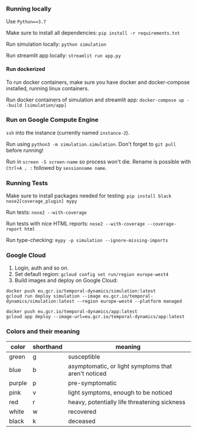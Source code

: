 ### Running locally

Use `Python==3.7`

Make sure to install all dependencies: `pip install -r requirements.txt`

<!-- `cd` into `covid-simulation` and install this as a package before working on it. It makes imports easier: `pip install -e .` -->

Run simulation locally: `python simulation`

Run streamlit app locally: `streamlit run app.py`

#### Run dockerized

To run docker containers, make sure you have docker and docker-compose installed, running linux containers. 

Run docker containers of simulation and streamlit app: `docker-compose up --build [simulation/app]`

### Run on Google Compute Engine

`ssh` into the instance (currently named `instance-2`). 

Run using `python3 -m simulation.simulation`. Don't forget to `git pull` before running!

Run in `screen -S screen-name` so process won't die. Rename is possible with `Ctrl+A , :` followed by `sessionname name`.

### Running Tests

Make sure to install packages needed for testing: `pip install black nose2[coverage_plugin] mypy`

Run tests: `nose2 --with-coverage`

Run tests with nice HTML reports: `nose2 --with-coverage --coverage-report html`

Run type-checking: `mypy -p simulation --ignore-missing-imports`

### Google Cloud

1. Login, auth and so on.
2. Set default region: `gcloud config set run/region europe-west4`
3. Build images and deploy on Google Cloud:

```
docker push eu.gcr.io/temporal-dynamics/simulation:latest
gcloud run deploy simulation --image eu.gcr.io/temporal-dynamics/simulation:latest --region europe-west4 --platform managed
```

```
docker push eu.gcr.io/temporal-dynamics/app:latest
gcloud app deploy --image-url=eu.gcr.io/temporal-dynamics/app:latest
```

### Colors and their meaning

| color  | shorthand | meaning                                             |
| ------ | --------- | --------------------------------------------------- |
| green  | g         | susceptible                                         |
| blue   | b         | asymptomatic, or light symptoms that aren't noticed |
| purple | p         | pre-symptomatic                                     |
| pink   | v         | light symptoms, enough to be noticed                |
| red    | r         | heavy, potentially life threatening sickness        |
| white  | w         | recovered                                           |
| black  | k         | deceased                                            |

